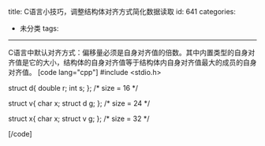 title: C语言小技巧，调整结构体对齐方式简化数据读取
id: 641
categories:
  - 未分类
tags:
---

C语言中默认对齐方式：偏移量必须是自身对齐值的倍数。其中内置类型的自身对齐值是它的大小，结构体的自身对齐值等于结构体内自身对齐值最大的成员的自身对齐值。
[code lang="cpp"]
#include &lt;stdio.h&gt;

struct d{
double r;
int s;
};
/* size = 16 */

struct v{
    char x;
    struct d g;
};
/* size = 24 */

struct x{
    char x;
    struct v g;
};
/* size = 32 */

[/code]